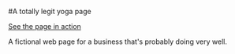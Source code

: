 #A totally legit yoga page

[See the page in action](https://tayakinotenshi.github.io/5-yoga/)

A fictional web page for a business that's probably doing very well.